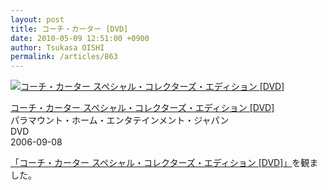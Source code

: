 ```yaml
---
layout: post
title: コーチ・カーター [DVD]
date: 2010-05-09 12:51:00 +0900
author: Tsukasa OISHI
permalink: /articles/863
---
```



 [![コーチ・カーター スペシャル・コレクターズ・エディション [DVD]](https://images-na.ssl-images-amazon.com/images/I/51NulG3M2FL._SL160_.jpg "コーチ・カーター スペシャル・コレクターズ・エディション [DVD]")](http://www.amazon.co.jp/%E3%82%B3%E3%83%BC%E3%83%81%E3%83%BB%E3%82%AB%E3%83%BC%E3%82%BF%E3%83%BC-%E3%82%B9%E3%83%9A%E3%82%B7%E3%83%A3%E3%83%AB%E3%83%BB%E3%82%B3%E3%83%AC%E3%82%AF%E3%82%BF%E3%83%BC%E3%82%BA%E3%83%BB%E3%82%A8%E3%83%87%E3%82%A3%E3%82%B7%E3%83%A7%E3%83%B3-DVD-%E3%82%B5%E3%83%9F%E3%83%A5%E3%82%A8%E3%83%AB%E3%83%BBL%E3%83%BB%E3%82%B8%E3%83%A3%E3%82%AF%E3%82%BD%E3%83%B3/dp/B000GM4CCY%3FSubscriptionId%3DAKIAIKJECTBTL3JTYTKA%26tag%3Dkaeruspoon-22%26linkCode%3Dxm2%26camp%3D2025%26creative%3D165953%26creativeASIN%3DB000GM4CCY)  

 [コーチ・カーター スペシャル・コレクターズ・エディション [DVD]](http://www.amazon.co.jp/%E3%82%B3%E3%83%BC%E3%83%81%E3%83%BB%E3%82%AB%E3%83%BC%E3%82%BF%E3%83%BC-%E3%82%B9%E3%83%9A%E3%82%B7%E3%83%A3%E3%83%AB%E3%83%BB%E3%82%B3%E3%83%AC%E3%82%AF%E3%82%BF%E3%83%BC%E3%82%BA%E3%83%BB%E3%82%A8%E3%83%87%E3%82%A3%E3%82%B7%E3%83%A7%E3%83%B3-DVD-%E3%82%B5%E3%83%9F%E3%83%A5%E3%82%A8%E3%83%AB%E3%83%BBL%E3%83%BB%E3%82%B8%E3%83%A3%E3%82%AF%E3%82%BD%E3%83%B3/dp/B000GM4CCY%3FSubscriptionId%3DAKIAIKJECTBTL3JTYTKA%26tag%3Dkaeruspoon-22%26linkCode%3Dxm2%26camp%3D2025%26creative%3D165953%26creativeASIN%3DB000GM4CCY)  
パラマウント・ホーム・エンタテインメント・ジャパン  
DVD  
2006-09-08  

 [「コーチ・カーター スペシャル・コレクターズ・エディション [DVD]」](http://www.amazon.co.jp/%E3%82%B3%E3%83%BC%E3%83%81%E3%83%BB%E3%82%AB%E3%83%BC%E3%82%BF%E3%83%BC-%E3%82%B9%E3%83%9A%E3%82%B7%E3%83%A3%E3%83%AB%E3%83%BB%E3%82%B3%E3%83%AC%E3%82%AF%E3%82%BF%E3%83%BC%E3%82%BA%E3%83%BB%E3%82%A8%E3%83%87%E3%82%A3%E3%82%B7%E3%83%A7%E3%83%B3-DVD-%E3%82%B5%E3%83%9F%E3%83%A5%E3%82%A8%E3%83%AB%E3%83%BBL%E3%83%BB%E3%82%B8%E3%83%A3%E3%82%AF%E3%82%BD%E3%83%B3/dp/B000GM4CCY%3FSubscriptionId%3DAKIAIKJECTBTL3JTYTKA%26tag%3Dkaeruspoon-22%26linkCode%3Dxm2%26camp%3D2025%26creative%3D165953%26creativeASIN%3DB000GM4CCY)を観ました。  
